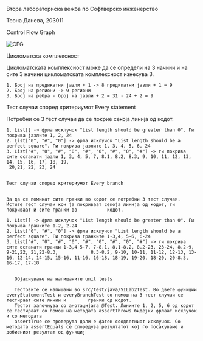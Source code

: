 Втора лабораториска вежба по Софтверско инженерство

Теона Данева, 203011

Control Flow Graph


![CFG](https://user-images.githubusercontent.com/52212878/170599991-1537b68f-7a0c-4127-a500-8cb3b56e82a9.png)

Цикломатска комплексност


Цикломатската комплексност може да се определи на 3 начини и на сите 3 начини цикломатската комплексност изнесува 3.

	1. Број на предикатни јазли + 1 -> 8 предикатни јазли + 1 = 9
	2. Број на региони -> 9 региони
	3. Број на ребра - број на јазли + 2 = 31 - 24 + 2 = 9 
  
  Тест случаи според критериумот Every statement
  
  
  Потребни се 3 тест случаи да се покрие секоја линија од кодот.

	1. List[] -> фрла исклучок "List length should be greater than 0". Ги покрива јазлите 1, 2, 24
	2. List["0", "#", "0"] -> фрла исклучок "List length should be a perfect square". Ги покрива јазлите 1, 3, 4, 5, 6, 24
	3. List["#", "0", "#", "0", "#", "0", "#", "0", "#"] -> ги покрива сите останати јазли 1, 3, 4, 5, 7, 8.1, 8.2, 8.3, 9, 10, 11, 12, 13, 14, 15, 16, 17, 18, 19,
     20,21, 22, 23, 24
	
	
	Тест случаи според критериумот Every branch
	
	
	За да се поминат сите гранки во кодот се потребни 3 тест случаи. Истите тест случаи кои ја покриваат секоја линија од кодот, ги покриваат и сите гранки во           кодот.
	
	1. List[] -> фрла исклучок "List length should be greater than 0". Ги покрива гранките 1-2, 2-24
	2. List["0", "#", "0"] -> фрла исклучок "List length should be a perfect square". Ги покрива гранките 1-3,4, 5-6, 6-24
	3. List["#", "0", "#", "0", "#", "0", "#", "0", "#"] -> ги покрива сите останати гранки 1-3,4 5-7, 7-8.1, 8.1-8.2, 8.2-23, 23-24, 8.2-9, 9-21,22, 21,22-8.3,            8.3-8.2, 9-10, 10-11, 11-12, 12-13, 13-16, 12-14, 14-15, 15-16, 11-16, 16-18, 18-19, 19-20, 18-20, 20-8.3, 16-17, 17-18 


       Објаснување на напишаните unit tests

       Тестовите се напишани во src/test/java/SILab2Test. Во двете функции everyStatementTest и everyBranchTest со помош на 3 тест случаи се тестираат сите линии и        гранки од кодот.
       Тестот започнува со анотацијата @Test. Линиите 1, 2, 5, 6 од кодот се тестираат со помош на методата assertThrows бидејќи фрлаат исклучок и со методата
       assertTrue се проверува дали е фатен соодветниот исклучок. Со методата assertEquals се споредува резултатот кој го посакуваме и добиениот резултат од функциј
